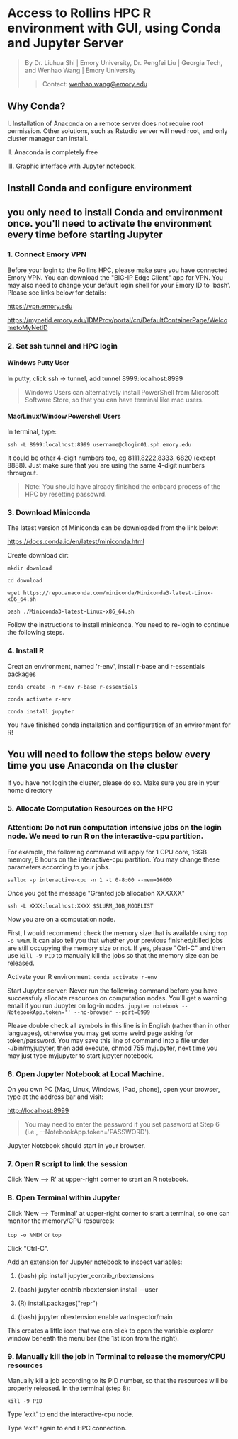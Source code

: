 # Access to Rollins HPC R environment with GUI, using Conda and Jupyter Server 

> By Dr. Liuhua Shi | Emory University, Dr. Pengfei Liu | Georgia Tech, and Wenhao Wang | Emory University
>> Contact: wenhao.wang@emory.edu

## Why Conda?

I. Installation of Anaconda on a remote server does not require root permission. Other solutions, such as Rstudio server will need root, and only cluster manager can install.

II. Anaconda is completely free

III. Graphic interface with Jupyter notebook.

## Install Conda and configure environment 
## you only need to install Conda and environment once. you'll need to activate the environment every time before starting Jupyter
### 1. Connect Emory VPN
Before your login to the Rollins HPC, please make sure you have connected Emory VPN. You can download the "BIG-IP Edge Client" app for VPN. You may also need to change your default login shell for your Emory ID to 'bash'. Please see links below for details:

https://vpn.emory.edu

https://mynetid.emory.edu/IDMProv/portal/cn/DefaultContainerPage/WelcometoMyNetID

### 2. Set ssh tunnel and HPC login
#### Windows Putty User

In putty, click ssh -> tunnel, add tunnel 8999:localhost:8999

>Windows Users can alternatively install PowerShell from Microsoft Software Store, so that you can have terminal like mac users.

#### Mac/Linux/Window Powershell Users
In terminal, type:

`ssh -L 8999:localhost:8999 username@clogin01.sph.emory.edu`

It could be other 4-digit numbers too, eg 8111,8222,8333, 6820 (except 8888). Just make sure that you are using the same 4-digit numbers througout.

>Note: You should have already finished the onboard process of the HPC by resetting passowrd.

### 3. Download Miniconda

The latest version of Miniconda can be downloaded from the link below:

https://docs.conda.io/en/latest/miniconda.html

Create download dir:

`mkdir download`

`cd download`

`wget https://repo.anaconda.com/miniconda/Miniconda3-latest-Linux-x86_64.sh`

`bash ./Miniconda3-latest-Linux-x86_64.sh`

Follow the instructions to install miniconda. You need to re-login to continue the following steps.

### 4. Install R

Creat an environment, named 'r-env', install r-base and r-essentials packages

`conda create -n r-env r-base r-essentials`

`conda activate r-env`

`conda install jupyter`

You have finished conda installation and configuration of an environment for R!

## You will need to follow the steps below every time you use Anaconda on the cluster 

If you have not login the cluster, please do so. Make sure you are in your home directory

### 5. Allocate Computation Resources on the HPC

### Attention: Do not run computation intensive jobs on the login node. We need to run R on the interactive-cpu partition.

For example, the following command will apply for 1 CPU core, 16GB memory, 8 hours on the interactive-cpu partition. You may change these parameters according to your jobs. 

`salloc -p interactive-cpu -n 1 -t 0-8:00 --mem=16000`

Once you get the message "Granted job allocation XXXXXX"

`ssh -L XXXX:localhost:XXXX $SLURM_JOB_NODELIST`

Now you are on a computation node.

First, I would recommend check the memory size that is available using `top -o %MEM`. It can also tell you that whether your previous finished/killed jobs are still occupying the memory size or not. If yes, please "Ctrl-C" and then use `kill -9 PID` to manually kill the jobs so that the memory size can be released.
 
Activate your R environment:
`conda activate r-env`

Start Jupyter server:
Never run the following command before you have successfuly allocate resources on computation nodes. You'll get a warning email if you run Jupyter on log-in nodes. 
`jupyter notebook --NotebookApp.token='' --no-browser --port=8999`

Please double check all symbols in this line is in English (rather than in other languages), otherwise you may get some weird page asking for token/password.
You may save this line of command into a file under ~/bin/myjupyter, then add execute, chmod 755 myjupyter, next time you may just type myjupyter to start jupyter notebook.

### 6. Open Jupyter Notebook at Local Machine.
On you own PC (Mac, Linux, Windows, IPad, phone), open your browser, type at the address bar and visit:

[http://localhost:8999](http://localhost:8999/)

> You may need to enter the password if you set password at Step 6 (i.e., --NotebookApp.token='PASSWORD').

Jupyter Notebook should start in your browser.

### 7. Open R script to link the session
Click 'New --> R' at upper-right corner to srart an R notebook.

### 8. Open Terminal within Jupyter 
Click 'New --> Terminal' at upper-right corner to srart a terminal, so one can monitor the memory/CPU resources:

`top -o %MEM` or `top`

Click "Ctrl-C".

Add an extension for Jupyter notebook to inspect variables:

1. (bash) pip install jupyter_contrib_nbextensions

2. (bash) jupyter contrib nbextension install --user

3. (R) install.packages("repr")

4. (bash) jupyter nbextension enable varInspector/main

This creates a little icon that we can click to open the variable explorer window beneath the menu bar (the 1st icon from the right).

### 9. Manually kill the job in Terminal to release the memory/CPU resources
Manually kill a job according to its PID number, so that the resources will be properly released. In the terminal (step 8): 

`kill -9 PID` 

Type 'exit' to end the interactive-cpu node.

Type 'exit' again to end HPC connection.


